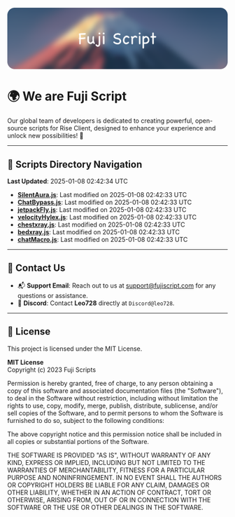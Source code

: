 ![Banner](.github/b.webp)

# 🌍 **We are Fuji Script**

Our global team of developers is dedicated to creating powerful, open-source scripts for Rise Client, designed to enhance your experience and unlock new possibilities! 🌟

---
<!-- SCRIPTS_NAVIGATION_START -->
## 📂 **Scripts Directory Navigation**

**Last Updated**: 2025-01-08 02:42:34 UTC

- **[SilentAura.js](scripts/SilentAura.js)**: Last modified on 2025-01-08 02:42:33 UTC
- **[ChatBypass.js](scripts/ChatBypass.js)**: Last modified on 2025-01-08 02:42:33 UTC
- **[jetpackFly.js](scripts/jetpackFly.js)**: Last modified on 2025-01-08 02:42:33 UTC
- **[velocityHylex.js](scripts/velocityHylex.js)**: Last modified on 2025-01-08 02:42:33 UTC
- **[chestxray.js](scripts/chestxray.js)**: Last modified on 2025-01-08 02:42:33 UTC
- **[bedxray.js](scripts/bedxray.js)**: Last modified on 2025-01-08 02:42:33 UTC
- **[chatMacro.js](scripts/chatMacro.js)**: Last modified on 2025-01-08 02:42:33 UTC

<!-- SCRIPTS_NAVIGATION_END -->

---

## 💬 **Contact Us**  
- 📬 **Support Email**: Reach out to us at [support@fujiscript.com](mailto:support@fujiscript.com) for any questions or assistance.  
- 💬 **Discord**: Contact **Leo728** directly at `Discord@leo728`.

---

## 📜 **License**

This project is licensed under the MIT License.  

**MIT License**  
Copyright (c) 2023 Fuji Scripts  

Permission is hereby granted, free of charge, to any person obtaining a copy of this software and associated documentation files (the "Software"), to deal in the Software without restriction, including without limitation the rights to use, copy, modify, merge, publish, distribute, sublicense, and/or sell copies of the Software, and to permit persons to whom the Software is furnished to do so, subject to the following conditions:  

The above copyright notice and this permission notice shall be included in all copies or substantial portions of the Software.  

THE SOFTWARE IS PROVIDED "AS IS", WITHOUT WARRANTY OF ANY KIND, EXPRESS OR IMPLIED, INCLUDING BUT NOT LIMITED TO THE WARRANTIES OF MERCHANTABILITY, FITNESS FOR A PARTICULAR PURPOSE AND NONINFRINGEMENT. IN NO EVENT SHALL THE AUTHORS OR COPYRIGHT HOLDERS BE LIABLE FOR ANY CLAIM, DAMAGES OR OTHER LIABILITY, WHETHER IN AN ACTION OF CONTRACT, TORT OR OTHERWISE, ARISING FROM, OUT OF OR IN CONNECTION WITH THE SOFTWARE OR THE USE OR OTHER DEALINGS IN THE SOFTWARE.  
